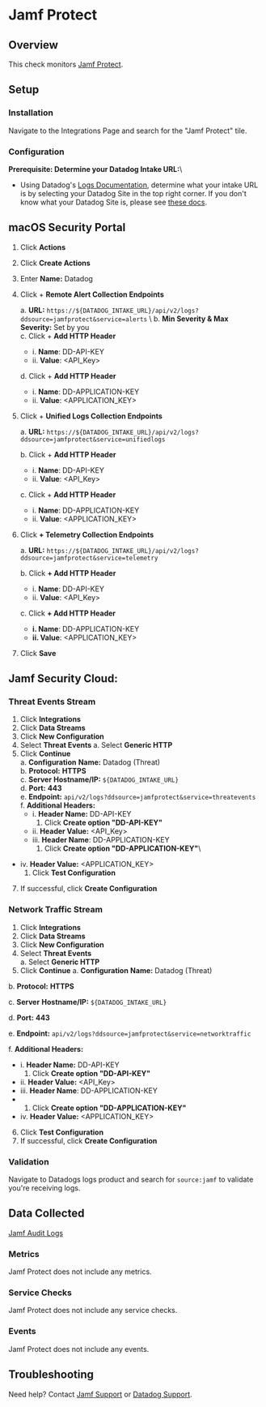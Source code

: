 # Jamf Protect

## Overview

This check monitors [Jamf Protect][1].

## Setup


### Installation

Navigate to the Integrations Page and search for the "Jamf Protect" tile. 

### Configuration
**Prerequisite: Determine your Datadog Intake URL:**\
- Using Datadog's [Logs Documentation](https://docs.datadoghq.com/api/latest/logs/#send-logs), determine what your intake URL is by selecting your Datadog Site in the top right corner. If you don't know what your Datadog Site is, please see [these docs](https://docs.datadoghq.com/getting_started/site/).


## macOS Security Portal
1.  Click **Actions**
2.  Click **Create Actions**
3.  Enter **Name:** Datadog
4.  Click + **Remote Alert Collection Endpoints** 

    a.  **URL:** `https://${DATADOG_INTAKE_URL}/api/v2/logs?ddsource=jamfprotect&service=alerts` \ 
    b.  **Min Severity & Max Severity:** Set by you \
    c.  Click + **Add HTTP Header**
    - i. **Name**: DD-API-KEY 
    - ii. **Value**: <API_Key> 

    d. Click + **Add HTTP Header**
    - i. **Name**: DD-APPLICATION-KEY
    - ii. **Value**: <APPLICATION_KEY>
5.  Click + **Unified Logs Collection Endpoints** 

    a.  **URL:**
    `https://${DATADOG_INTAKE_URL}/api/v2/logs?ddsource=jamfprotect&service=unifiedlogs`

    b.  Click + **Add HTTP Header**
    - i. **Name**: DD-API-KEY
    - ii. **Value**: <API_Key>

    c.  Click + **Add HTTP Header**
    - i. **Name**: DD-APPLICATION-KEY
    - ii. **Value**: <APPLICATION_KEY>

6.  Click **+ Telemetry Collection Endpoints**

    a.  **URL:** `https://${DATADOG_INTAKE_URL}/api/v2/logs?ddsource=jamfprotect&service=telemetry`

    b.  Click **+ Add HTTP Header**
    - i. **Name**: DD-API-KEY
    - ii. **Value**: <API_Key>

    c.  Click **+ Add HTTP Header**
    - **i. Name**: DD-APPLICATION-KEY
    - **ii. Value**: <APPLICATION_KEY>

7.  Click **Save**


## Jamf Security Cloud:
### Threat Events Stream 
1.  Click **Integrations**
2.  Click **Data Streams**
3.  Click **New Configuration**
4.  Select **Threat Events**
    a.  Select **Generic HTTP**
5.  Click **Continue**\
a.  **Configuration** **Name:** Datadog (Threat)\
b.  **Protocol:** **HTTPS**\
c.  **Server** **Hostname/IP:** `${DATADOG_INTAKE_URL}`\
d.  **Port:** **443**\
e.  **Endpoint:** 
`api/v2/logs?ddsource=jamfprotect&service=threatevents`\
f.  **Additional Headers:**
    - i. **Header Name:** DD-API-KEY
        1.  Click **Create option "DD-API-KEY"**
    - ii. **Header Value:** <API_Key>
    - iii. **Header Name**: DD-APPLICATION-KEY
        1.  Click **Create option "DD-APPLICATION-KEY"**\
- iv. **Header Value:** <APPLICATION_KEY>
    1.  Click **Test Configuration**
7.  If successful, click **Create Configuration**

### Network Traffic Stream
1.  Click **Integrations**
2.  Click **Data Streams**
3.  Click **New Configuration**
4.  Select **Threat Events**\
a. Select **Generic HTTP**
5.  Click **Continue**
a. **Configuration** **Name:** Datadog (Threat)

b. **Protocol:** **HTTPS**

c. **Server** **Hostname/IP:** `${DATADOG_INTAKE_URL}`

d. **Port:** **443**

e. **Endpoint:** `api/v2/logs?ddsource=jamfprotect&service=networktraffic`

f. **Additional Headers:** 
- i. **Header Name:** DD-API-KEY 
    1.  Click **Create option "DD-API-KEY"**
- ii. **Header Value:** <API_Key>
- iii. **Header Name**: DD-APPLICATION-KEY
- 1. Click **Create option "DD-APPLICATION-KEY"**
- iv. **Header Value:** <APPLICATION_KEY>
6.  Click **Test Configuration**
7.  If successful, click **Create Configuration**


### Validation

Navigate to Datadogs logs product and search for `source:jamf` to validate you're receiving logs.

## Data Collected
[Jamf Audit Logs][1]

### Metrics

Jamf Protect does not include any metrics.

### Service Checks

Jamf Protect does not include any service checks.

### Events

Jamf Protect does not include any events.

## Troubleshooting

Need help? Contact [Jamf Support][3] or [Datadog Support][5].

[1]: https://www.jamf.com/products/jamf-protect/
[2]: https://app.datadoghq.com/account/settings/agent/latest
[3]: https://www.jamf.com/support/
[4]: https://learn.jamf.com/bundle/jamf-protect-documentation/page/Audit_Logs.html
[5]: https://docs.datadoghq.com/help/

